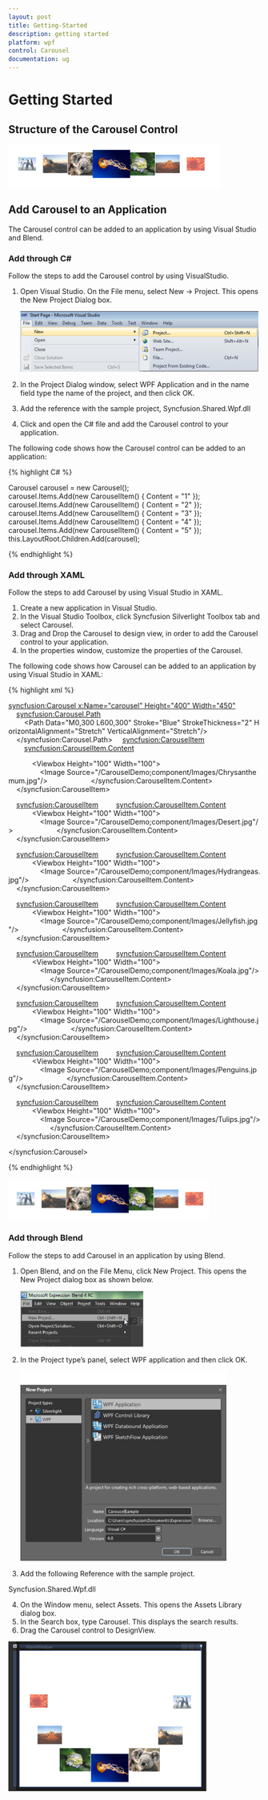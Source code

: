 ```yaml
---
layout: post
title: Getting-Started
description: getting started
platform: wpf
control: Carousel
documentation: ug
---
```


# Getting Started

## Structure of the Carousel Control

![](Getting-Started_images/Getting-Started_img1.png)



## Add Carousel to an Application

The Carousel control can be added to an application by using Visual Studio and Blend.

### Add through C#

Follow the steps to add the Carousel control by using VisualStudio.

1. Open Visual Studio. On the File menu, select New -> Project. This opens the New Project Dialog box.

   ![C:/Documents and Settings/labuser/My Documents/WPF Tools correct Image.png](Getting-Started_images/Getting-Started_img2.png)



2. In the Project Dialog window, select WPF Application and in the name field type the name of the project, and then click OK.
3. Add the reference with the sample project, Syncfusion.Shared.Wpf.dll
4. Click and open the C# file and add the Carousel control to your application.

The following code shows how the Carousel control can be added to an application:

{% highlight C# %}


Carousel carousel = new Carousel();
carousel.Items.Add(new CarouselItem() { Content = "1" });
carousel.Items.Add(new CarouselItem() { Content = "2" });
carousel.Items.Add(new CarouselItem() { Content = "3" });
carousel.Items.Add(new CarouselItem() { Content = "4" });
carousel.Items.Add(new CarouselItem() { Content = "5" });
this.LayoutRoot.Children.Add(carousel);

{% endhighlight %}

### Add through XAML

Follow the steps to add Carousel by using Visual Studio in XAML.

1. Create a new application in Visual Studio.
2. In the Visual Studio Toolbox, click Syncfusion Silverlight Toolbox tab and select Carousel.
3. Drag and Drop the Carousel to design view, in order to add the Carousel control to your application.
4. In the properties window, customize the properties of the Carousel.



The following code shows how Carousel can be added to an application by using Visual Studio in XAML:

{% highlight xml %}



<syncfusion:Carousel x:Name="carousel" Height="400" Width="450">
    <syncfusion:Carousel.Path>
        <Path Data="M0,300 L600,300" Stroke="Blue" StrokeThickness="2" HorizontalAlignment="Stretch" VerticalAlignment="Stretch"/>
    </syncfusion:Carousel.Path>
    <syncfusion:CarouselItem>
        <syncfusion:CarouselItem.Content>

            <Viewbox Height="100" Width="100">
                <Image Source="/CarouselDemo;component/Images/Chrysanthemum.jpg"/>
            </Viewbox>
        </syncfusion:CarouselItem.Content>
    </syncfusion:CarouselItem>

    <syncfusion:CarouselItem>
        <syncfusion:CarouselItem.Content>
            <Viewbox Height="100" Width="100">
                <Image Source="/CarouselDemo;component/Images/Desert.jpg"/>
            </Viewbox>
        </syncfusion:CarouselItem.Content>
    </syncfusion:CarouselItem>

    <syncfusion:CarouselItem>
        <syncfusion:CarouselItem.Content>
            <Viewbox Height="100" Width="100">
                <Image Source="/CarouselDemo;component/Images/Hydrangeas.jpg"/>
            </Viewbox>
        </syncfusion:CarouselItem.Content>
    </syncfusion:CarouselItem>

    <syncfusion:CarouselItem>
        <syncfusion:CarouselItem.Content>
            <Viewbox Height="100" Width="100">
                <Image Source="/CarouselDemo;component/Images/Jellyfish.jpg"/>
            </Viewbox>
        </syncfusion:CarouselItem.Content>
    </syncfusion:CarouselItem>

    <syncfusion:CarouselItem>
        <syncfusion:CarouselItem.Content>
            <Viewbox Height="100" Width="100">
                <Image Source="/CarouselDemo;component/Images/Koala.jpg"/>
            </Viewbox>
        </syncfusion:CarouselItem.Content>
    </syncfusion:CarouselItem>

    <syncfusion:CarouselItem>
        <syncfusion:CarouselItem.Content>
            <Viewbox Height="100" Width="100">
                <Image Source="/CarouselDemo;component/Images/Lighthouse.jpg"/>
            </Viewbox>
        </syncfusion:CarouselItem.Content>
    </syncfusion:CarouselItem>

    <syncfusion:CarouselItem>
        <syncfusion:CarouselItem.Content>
            <Viewbox Height="100" Width="100">
                <Image Source="/CarouselDemo;component/Images/Penguins.jpg"/>
            </Viewbox>
        </syncfusion:CarouselItem.Content>
    </syncfusion:CarouselItem>

    <syncfusion:CarouselItem>
        <syncfusion:CarouselItem.Content>
            <Viewbox Height="100" Width="100">
                <Image Source="/CarouselDemo;component/Images/Tulips.jpg"/>
            </Viewbox>
        </syncfusion:CarouselItem.Content>
    </syncfusion:CarouselItem>

</syncfusion:Carousel>


{% endhighlight %}


![](Getting-Started_images/Getting-Started_img3.png)

### Add through Blend

Follow the steps to add Carousel in an application by using Blend.

1. Open Blend, and on the File Menu, click New Project. This opens the New Project dialog box as shown below.



   ![](Getting-Started_images/Getting-Started_img4.png)



2. In the Project type’s panel, select WPF application and then click OK.



   ![](Getting-Started_images/Getting-Started_img5.png)


3. Add the following Reference with the sample project.

Syncfusion.Shared.Wpf.dll

4. On the Window menu, select Assets. This opens the Assets Library dialog box.
5. In the Search box, type Carousel. This displays the search results.
6. Drag the Carousel control to DesignView.







![](Getting-Started_images/Getting-Started_img6.png)

